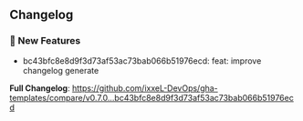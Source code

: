 ## Changelog
### 🚀 New Features
* bc43bfc8e8d9f3d73af53ac73bab066b51976ecd: feat: improve changelog generate

**Full Changelog**: https://github.com/ixxeL-DevOps/gha-templates/compare/v0.7.0...bc43bfc8e8d9f3d73af53ac73bab066b51976ecd